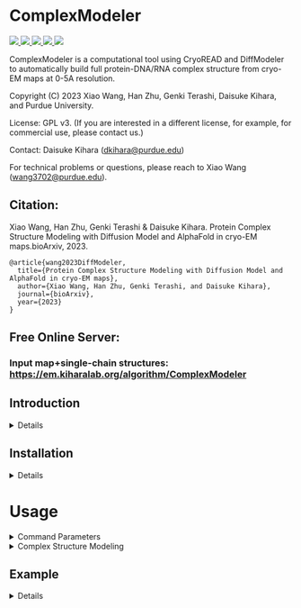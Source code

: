 
# ComplexModeler
<a href="https://github.com/marktext/marktext/releases/latest">
   <img src="https://img.shields.io/badge/ComplexModeler-v1.0.0-green">
   <img src="https://img.shields.io/badge/platform-Linux%20%7C%20Mac%20-green">
   <img src="https://img.shields.io/badge/Language-python3-green">
   <img src="https://img.shields.io/badge/dependencies-tested-green">
   <img src="https://img.shields.io/badge/licence-GNU-green">
</a>  

ComplexModeler is a computational tool using CryoREAD and DiffModeler to automatically build full protein-DNA/RNA complex structure from cryo-EM maps at 0-5A resolution.  

Copyright (C) 2023 Xiao Wang, Han Zhu, Genki Terashi, Daisuke Kihara, and Purdue University. 

License: GPL v3. (If you are interested in a different license, for example, for commercial use, please contact us.) 

Contact: Daisuke Kihara (dkihara@purdue.edu)

For technical problems or questions, please reach to Xiao Wang (wang3702@purdue.edu).

## Citation:

Xiao Wang, Han Zhu, Genki Terashi & Daisuke Kihara. Protein Complex Structure Modeling with Diffusion Model and AlphaFold in cryo-EM maps.bioArxiv, 2023.
```
@article{wang2023DiffModeler,   
  title={Protein Complex Structure Modeling with Diffusion Model and AlphaFold in cryo-EM maps},   
  author={Xiao Wang, Han Zhu, Genki Terashi, and Daisuke Kihara},    
  journal={bioArxiv},    
  year={2023}    
}   
```

## Free Online Server: 
### Input map+single-chain structures: https://em.kiharalab.org/algorithm/ComplexModeler

## Introduction

<details>

For detailed introduction and protocol, please check [DiffModeler](https://github.com/kiharalab/DiffModeler) and [CryoREAD](https://github.com/kiharalab/CryoREAD)

</details>

## Installation

<details>

### System Requirements
CPU: >=8 cores <br>
Memory (RAM): >=50Gb. For maps with more than 3,000 nucleotides, memory space should be higher than 200GB if the sequence is provided. <br>
GPU: any GPU supports CUDA with at least 12GB memory. <br>
GPU is required for DiffModeler and CryoREAD.

## Installation  
### 1. [`Install git`](https://git-scm.com/book/en/v2/Getting-Started-Installing-Git) 
### 2. Clone the repository in your computer 
```
git clone --recurse-submodules https://github.com/kiharalab/ComplexModeler && cd ComplexModeler
```

### 3. Configure environment for ComplexModeler.
#### 3.1.1 Install anaconda
Install anaconda from https://www.anaconda.com/download#downloads.
#### 3.1.2 Install environment via yml file
Then create the environment via
```commandline
conda env create -f environment.yml
```
#### 3.1.3 Activate environment for running
Each time when you want to run this software, simply activate the environment by
```
conda activate ComplexModeler
conda deactivate(If you want to exit) 
```

### 4. Download the pre-trained model and database
Run the following command in the project direcotry
```commandline
chmod 777 set_up.sh
./set_up.sh
```
If it fails, you can run set_up.sh line by line in command line.

### 5. Install Other Dependency
Blast: Please follow the instructions in [NCBI website](https://blast.ncbi.nlm.nih.gov/doc/blast-help/downloadblastdata.html) to install Blast locally.
<br>(Optional but highly recommended):
Phenix: https://phenix-online.org/documentation/install-setup-run.html
Coot: https://www2.mrc-lmb.cam.ac.uk/personal/pemsley/coot/
To verify phenix is correctly installed for final refinement step, please run
```
phenix.real_space_refine -h
```
To veryify coot is correctly installed for final refinement step, please run
```
coot
```
If it can print out the help information of this function, then the refinemnt step of our program can be supported. 
<br>If not, please always remove --refine command line in all the commands, then ComplexModeler will build structure without refinement.


### 6. (Optional) Visualization software
Pymol (for structure visualization): https://pymol.org/2/    
Chimera (for map visualization): https://www.cgl.ucsf.edu/chimera/download.html  


</details>

# Usage

<details>
<summary>Command Parameters</summary>

```
usage: main.py [-h] -F F [-P P] [--resolution RESOLUTION] [--gpu GPU] [--output OUTPUT]
               [--contour CONTOUR] [--refine] [--gpu_only]

optional arguments:
  -h, --help            show this help message and exit
  -F F                  input map path
  -P P                  input fasta path
  --resolution RESOLUTION
                        resolution for diffusion and structure refinement
  --gpu GPU             specify the gpu we will use
  --output OUTPUT       Output directory
  --contour CONTOUR     Contour level for input map, suggested 0.5*[author_contour]. (Float), Default
                        value: 0.0
  --refine              Optional Input. Do the last step refinement or not (Suggested to set as True).
  --gpu_only            only run GPU related part, server use only
```
</details>

<details>
<summary>Complex Structure Modeling</summary>

### Complex Structure Modeling
```commandline
python3 main.py -F=[Map_Path] -P=[Fasta_Path] --contour=[contour_level] --gpu=[GPU_ID] --output=[Output_Directory] --resolution=[Map_Resolution]
```
[Map_Path] is the path of the experimental cryo-EM map <br>
[Fasta_Path] is the path of the input fasta file about sequence information. <b>The sequence information of protein is required but can be partial, DNA/RNA sequence information is optional</b><br>
[contour_level] is the contour_level (suggested by author) to remove outside regions to save processing time. This is absolute density threshold, not standard deviation. If you are not sure, just set 0. Our model will automatically detect useful regions. <br>
[GPU_ID] specifies the gpu used for inference<br>
[Output_Directory] specifies the directory you want to save the output. If you don't specify, the default will be "Predict_Result/[map_name]". The final structure is kept as ComplexModeler.cif in this directory. <br>
[Map_Resolution] is the resolution of the deposited maps, which is for refinement usage.

Example of fasta file
```
>A,B,C,D
MATPAGRRASETERLLTPNPGYGTQVGTSPAPTTPTEEEDLRR
>E,F
VVTFREENTIAFRHLFLLGYSDGSDDTFAAYTQEQLYQ
```
For ID line, please only include the chain id without any other information. If multiple chains include the identical sequences, please use comma "," to split different chains.
<br> In this example, we have 6 chains in total, with A,B,C,D share the identical sequences and E,F share another identical sequences.
<br> Here sequence information of protein is required but can be partial, DNA/RNA sequence information is optional.

If you have successfully installed phenix and coot, please also specify ```--refine``` in the command line to refine structures.

### Example Command
```commandline
python3 main.py -F=example/21051.mrc -P=example/21051.fasta --contour=0.6 --gpu=0 --output=output_21051 --resolution=3.7
```
The automatically build atomic structure is saved in output_21051/Complex_Modeler.cif. 
<br>If you have successfully installed phenix and coot, please also specify ```--refine``` in the command line to refine structures.

</details>


## Example
<details>

### Input File
Cryo-EM map with mrc format. 
Sequence information with fasta format.
Our example input can be found [here](https://github.com/kiharalab/ComplexModeler/tree/main/example)

### Output File 
ComplexModeler.cif: a CIF file that stores the atomic protein-DNA/RNA structure by our method.
Our example output can be found [here](https://kiharalab.org/emsuites/complexmodeler/output). All the intermediate results are also kept here. 

</details>
